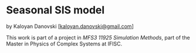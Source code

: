 # Seasonal SIS model

by Kaloyan Danovski [kaloyan.danovski@gmail.com]

This work is part of a project in _MFS3 11925 Simulation Methods_, part of the Master in Physics of Complex Systems at IFISC.
